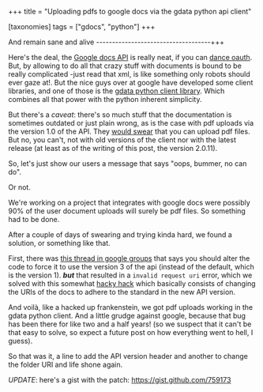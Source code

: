 +++
title = "Uploading pdfs to google docs via the gdata python api client"

[taxonomies]
tags =  ["gdocs", "python"]
+++

And remain sane and alive
------------------------------------+++

Here's the deal, the [Google docs API](http://code.google.com/intl/es/apis/documents/) is really neat, if you can [dance oauth](http://www.slideshare.net/episod/linkedin-oauth-zero-to-hero). But, by allowing to do all that crazy stuff with documents is bound to be really complicated -just read that xml, is like something only robots should ever gaze at!.
But the nice guys over at google have developed some client libraries, and one of those is the [gdata python client library](http://code.google.com/apis/documents/docs/1.0/developers_guide_python.html). Which combines all that power with the python inherent simplicity.

But there's a _caveat_: there's so much stuff that the documentation is sometimes outdated or just plain wrong, as is the case with pdf uploads via the version 1.0 of the API. They [would swear](http://code.google.com/intl/es/apis/documents/faq.html#WhatKindOfFilesCanIUpload) that you can upload pdf files. But no, you can't, not with old versions of the client nor with the latest release (at least as of the writing of this post, the version 2.0.11).

So, let's just show our users a message that says "oops, bummer, no can do". 

Or not. 

<!-- more -->


We're working on a project that integrates with google docs were possibly 90% of the user document uploads will surely be pdf files. So something had to be done.

After a couple of days of swearing and trying kinda hard, we found a solution, or something like that.

First, there was [this thread in google groups](http://code.google.com/p/gdata-issues/issues/detail?id=591#c77) that says you should alter the code to force it to use the version 3 of the api (instead of the default, which is the version 1). ___but___ that resulted in a `invalid request uri` error, which we solved with this somewhat [hacky hack](http://www.google.co.uk/support/forum/p/apps-apis/thread?tid=4555f0bcae380766&hl=en) which basically consists of changing the URIs of the docs to adhere to the standard in the new API version.  

And voilà, like a hacked up frankenstein, we got pdf uploads working in the gdata python client. And a little grudge against google, because that bug has been there for like two and a half years! (so we suspect that it can't be that easy to solve, so expect a future post on how everything went to hell, I guess).

So that was it, a line to add the API version header and another to change the folder URI and life shone again.

*UPDATE*: here's a gist with the patch: <https://gist.github.com/759173>
